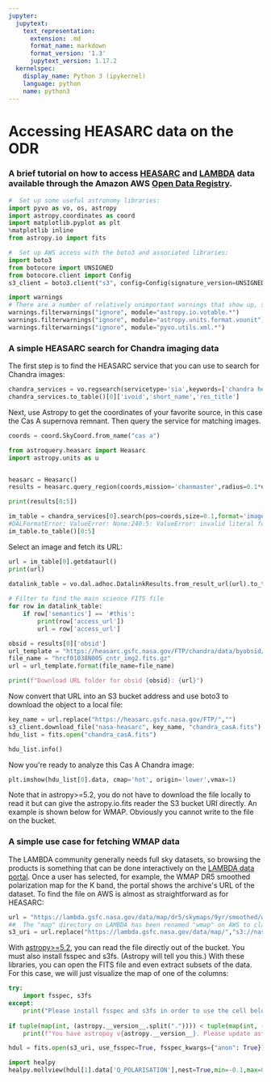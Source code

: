 ```yaml
---
jupyter:
  jupytext:
    text_representation:
      extension: .md
      format_name: markdown
      format_version: '1.3'
      jupytext_version: 1.17.2
  kernelspec:
    display_name: Python 3 (ipykernel)
    language: python
    name: python3
---
```


#  Accessing HEASARC data on the ODR

###  A brief tutorial on how to access <a href="https://heasarc.gsfc.nasa.gov">HEASARC</a> and <a href="https://lambda.gsfc.nasa.gov">LAMBDA</a> data available through the Amazon AWS <a href="https://registry.opendata.aws/">Open Data Registry</a>. 

```python
#  Set up some useful astronomy libraries:
import pyvo as vo, os, astropy
import astropy.coordinates as coord
import matplotlib.pyplot as plt
%matplotlib inline  
from astropy.io import fits

#  Set up AWS access with the boto3 and associated libraries:  
import boto3
from botocore import UNSIGNED
from botocore.client import Config
s3_client = boto3.client("s3", config=Config(signature_version=UNSIGNED))

import warnings
# There are a number of relatively unimportant warnings that show up, so for now, suppress them:
warnings.filterwarnings("ignore", module="astropy.io.votable.*")
warnings.filterwarnings("ignore", module="astropy.units.format.vounit")
warnings.filterwarnings("ignore", module="pyvo.utils.xml.*")
```

###  A simple HEASARC search for Chandra imaging data


The first step is to find the HEASARC service that you can use to search for Chandra images:

```python
chandra_services = vo.regsearch(servicetype='sia',keywords=['chandra heasarc'])
chandra_services.to_table()[0]['ivoid','short_name','res_title']
```

Next, use Astropy to get the coordinates of your favorite source, in this case the Cas A supernova remnant.  Then query the service for matching images.

```python
coords = coord.SkyCoord.from_name("cas a")
```

```python
from astroquery.heasarc import Heasarc
import astropy.units as u


heasarc = Heasarc()
results = heasarc.query_region(coords,mission='chanmaster',radius=0.1*u.deg)

print(results[0:5])
```

```python
im_table = chandra_services[0].search(pos=coords,size=0.1,format='image/fits')
#DALFormatError: ValueError: None:240:5: ValueError: invalid literal for int() with base 10: 'archived' (in row 1, col 'SIA_naxes')
im_table.to_table()[0:5]
```

Select an image and fetch its URL: 

```python
url = im_table[0].getdataurl()
print(url)
```

```python
datalink_table = vo.dal.adhoc.DatalinkResults.from_result_url(url).to_table()
    
# Filter to find the main science FITS file
for row in datalink_table:
    if row['semantics'] == '#this':
        print(row['access_url'])
        url = row['access_url']
```

```python
obsid = results[0]['obsid']
url_template = "https://heasarc.gsfc.nasa.gov/FTP/chandra/data/byobsid/8/1038/primary/{file_name}"
file_name = "hrcf01038N005_cntr_img2.fits.gz"
url = url_template.format(file_name=file_name)

print(f"Download URL folder for obsid {obsid}: {url}")
```

Now convert that URL into an S3 bucket address and use boto3 to download the object to a local file:

```python
key_name = url.replace("https://heasarc.gsfc.nasa.gov/FTP/","")
s3_client.download_file("nasa-heasarc", key_name, "chandra_casA.fits")
hdu_list = fits.open("chandra_casA.fits")
```

```python
hdu_list.info()
```

Now you're ready to analyze this Cas A Chandra image:

```python
plt.imshow(hdu_list[0].data, cmap='hot', origin='lower',vmax=1)
```

Note that in astropy>=5.2, you do not have to download the file locally to read it but can give the astropy.io.fits reader the S3 bucket URI directly.  An example is shown below for WMAP.  Obviously you cannot write to the file on the bucket.  


### A simple use case for fetching WMAP data 

The LAMBDA community generally needs full sky datasets, so browsing the products is something that can be done interactively on the <a href="https://lambda.gsfc.nasa.gov/product/">LAMBDA data portal</a>. Once a user has selected, for example, the WMAP DR5 smoothed polarization map for the K band, the portal shows the archive's URL of the dataset.  To find the file on AWS is almost as straightforward as for HEASARC:

```python
url = "https://lambda.gsfc.nasa.gov/data/map/dr5/skymaps/9yr/smoothed/wmap_band_smth_iqumap_r9_9yr_K_v5.fits"
##  The "map" directory on LAMBDA has been renamed "wmap" on AWS to clarify that it refers to the mission:
s3_uri = url.replace("https://lambda.gsfc.nasa.gov/data/map/","s3://nasa-lambda/wmap/")
```

With [astropy>=5.2](https://docs.astropy.org/en/stable/io/fits/#working-with-remote-and-cloud-hosted-files), you can read the file directly out of the bucket.  You must also install fsspec and s3fs.  (Astropy will tell you this.) With these libraries, you can open the FITS file and even extract subsets of the data. For this case, we will just visualize the map of one of the columns:

```python
try:
    import fsspec, s3fs
except:
    print("Please install fsspec and s3fs in order to use the cell below.")
    
if tuple(map(int, (astropy.__version__.split(".")))) < tuple(map(int, ("5.2".split(".")))):
    print(f"You have astropoy v{astropy.__version__}. Please update astropy to >= 5.2")
```

```python
hdul = fits.open(s3_uri, use_fsspec=True, fsspec_kwargs={"anon": True})
```

```python
import healpy
healpy.mollview(hdul[1].data['Q_POLARISATION'],nest=True,min=-0.1,max=0.1)
```
